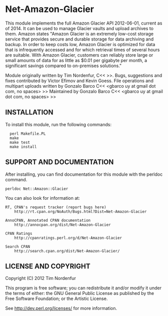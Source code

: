 Net-Amazon-Glacier
==================

This module implements the full Amazon Glacier API 2012-06-01, current as of
2014. It can be used to manage Glacier vaults and upload archives to them.
Amazon states "Amazon Glacier is an extremely low-cost storage service
that provides secure and durable storage for data archiving and backup. In order
to keep costs low, Amazon Glacier is optimized for data that is infrequently
accessed and for which retrieval times of several hours are suitable. With
Amazon Glacier, customers can reliably store large or small amounts of data for
as little as $0.01 per gigabyte per month, a significant savings compared to
on-premises solutions."

Module originally written by Tim Nordenfur, C<< <tim at gurka.se> >>.
Bugs, suggestions and fixes contributed by Victor Efimov and Kevin Goess.
File operations and multipart uploads written by Gonzalo Barco C<< <gbarco uy at gmail dot com, no spaces> >>
Maintained by Gonzalo Barco C<< <gbarco uy at gmail dot com, no spaces> >>

INSTALLATION
------------

To install this module, run the following commands:

	  perl Makefile.PL
	  make
	  make test
	  make install

SUPPORT AND DOCUMENTATION
-------------------------

After installing, you can find documentation for this module with the
perldoc command.

    perldoc Net::Amazon::Glacier

You can also look for information at:

    RT, CPAN's request tracker (report bugs here)
        http://rt.cpan.org/NoAuth/Bugs.html?Dist=Net-Amazon-Glacier

    AnnoCPAN, Annotated CPAN documentation
        http://annocpan.org/dist/Net-Amazon-Glacier

    CPAN Ratings
        http://cpanratings.perl.org/d/Net-Amazon-Glacier

    Search CPAN
        http://search.cpan.org/dist/Net-Amazon-Glacier/


LICENSE AND COPYRIGHT
---------------------

Copyright (C) 2012 Tim Nordenfur

This program is free software; you can redistribute it and/or modify it
under the terms of either: the GNU General Public License as published
by the Free Software Foundation; or the Artistic License.

See http://dev.perl.org/licenses/ for more information.
